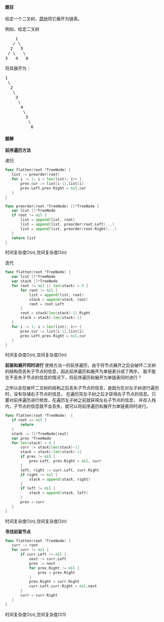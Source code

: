 #### 题目
<p>给定一个二叉树，<a href="https://baike.baidu.com/item/%E5%8E%9F%E5%9C%B0%E7%AE%97%E6%B3%95/8010757" target="_blank">原地</a>将它展开为链表。</p>

<p>例如，给定二叉树</p>

<pre>    1
   / \
  2   5
 / \   \
3   4   6</pre>

<p>将其展开为：</p>

<pre>1
 \
  2
   \
    3
     \
      4
       \
        5
         \
          6</pre>


 #### 题解
 **前序遍历方法**
 
 递归
 ```go
func flatten(root *TreeNode) {
	list := preorder(root)
	for i := 1; i < len(list); i++ {
		prev,cur := list[i-1],list[i]
		prev.Left,prev.Right = nil,cur
	}
}

func preorder(root *TreeNode) []*TreeNode {
	var list []*TreeNode
	if root != nil {
		list = append(list, root)
		list = append(list, preorder(root.Left)...)
		list = append(list, preorder(root.Right)...)
	}
	return list
}
```
 时间复杂度O(n),空间复杂度O(n)
 
 迭代
 ```go
func flatten(root *TreeNode) {
	var list []*TreeNode
	var stack []*TreeNode
	for root != nil || len(stack) > 0 {
		for root != nil {
			list = append(list, root)
			stack = append(stack, root)
			root = root.Left
		}
		root = stack[len(stack)-1].Right
		stack = stack[:len(stack)-1]
	}
	for i := 1; i < len(list); i++ {
		prev,cur := list[i-1],list[i]
		prev.Left,prev.Right = nil,cur
	}
}
```
 时间复杂度O(n),空间复杂度O(n)
 
 **前驱和展开同时进行**
 使用方法一的前序遍历，由于将节点展开之后会破坏二叉树的结构而丢失子节点的信息，因此前序遍历和展开为单链表分成了两步。
 能不能在不丢失子节点的信息的情况下，将前序遍历和展开为单链表同时进行？
 
 之所以会在破坏二叉树的结构之后丢失子节点的信息，是因为在对左子树进行遍历时，没有存储右子节点的信息，
 在遍历完左子树之后才获得右子节点的信息。只要对前序遍历进行修改，在遍历左子树之前就获得左右子节点的信息，
 并存入栈内，子节点的信息就不会丢失，就可以将前序遍历和展开为单链表同时进行。
 ```go
func flatten(root *TreeNode)  {
    if root == nil {
        return
    }
    stack := []*TreeNode{root}
    var prev *TreeNode
    for len(stack) > 0 {
        curr := stack[len(stack)-1]
        stack = stack[:len(stack)-1]
        if prev != nil {
            prev.Left, prev.Right = nil, curr
        }
        left, right := curr.Left, curr.Right
        if right != nil {
            stack = append(stack, right)
        }
        if left != nil {
            stack = append(stack, left)
        }
        prev = curr
    }
}
```
 时间复杂度O(n),空间复杂度O(n)

 **寻找前驱节点**
 ```go
func flatten(root *TreeNode) {
	curr := root
	for curr != nil {
		if curr.Left != nil {
			next := curr.Left
			prev := next
			for prev.Right != nil {
				prev = prev.Right
			}
			prev.Right = curr.Right
			curr.Left,curr.Right = nil,next
		}
		curr = curr.Right
	}
}
```
 时间复杂度O(n),空间复杂度O(1)
